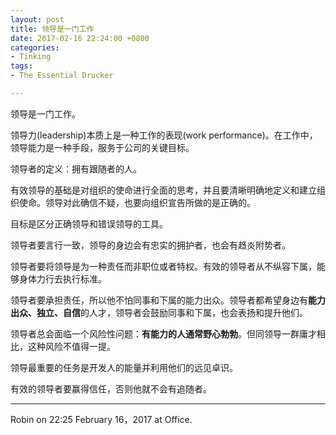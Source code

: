 ```yaml
---
layout: post
title: 领导是一门工作
date: 2017-02-16 22:24:00 +0800
categories:
- Tinking
tags:
- The Essential Drucker

---
```


领导是一门工作。

领导力(leadership)本质上是一种工作的表现(work performance)。在工作中，领导能力是一种手段，服务于公司的关键目标。

领导者的定义：拥有跟随者的人。

有效领导的基础是对组织的使命进行全面的思考，并且要清晰明确地定义和建立组织使命。领导对此确信不疑，也要向组织宣告所做的是正确的。

目标是区分正确领导和错误领导的工具。

领导者要言行一致，领导的身边会有忠实的拥护者，也会有趋炎附势者。

领导者要将领导是为一种责任而非职位或者特权。有效的领导者从不纵容下属，能够身体力行去执行标准。

领导者要承担责任，所以他不怕同事和下属的能力出众。领导者都希望身边有**能力出众、独立、自信**的人才，领导者会鼓励同事和下属，也会表扬和提升他们。

领导者总会面临一个风险性问题：**有能力的人通常野心勃勃**。但同领导一群庸才相比，这种风险不值得一提。

领导最重要的任务是开发人的能量并利用他们的远见卓识。

有效的领导者要赢得信任，否则他就不会有追随者。

----

Robin on 22:25 February 16，2017 at Office.